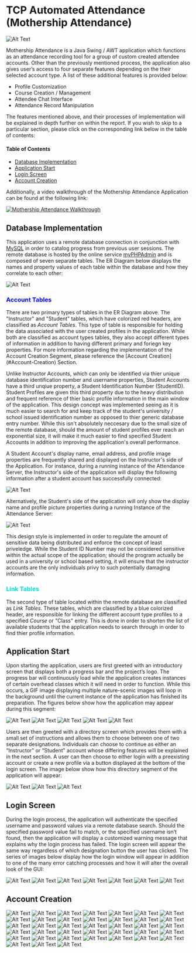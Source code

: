 # TCP Automated Attendance (Mothership Attendance)

![Alt Text](Screenshots/Social_Media_Image.jpg)

Mothership Attendance is a Java Swing / AWT application which functions as an attendance recording tool for a group of custom created attendee accounts. Other than the previously mentioned process, the application also gives user’s access to four separate features depending on the their selected account type. A list of these additional features is provided below:

*	Profile Customization
*	Course Creation / Management
*	Attendee Chat Interface
*	Attendance Record Manipulation

The features mentioned above, and their processes of implementation will be explained in depth further on within the report. If you wish to skip to a particular section, please click on the corresponding link below in the table of contents:

#### Table of Contents
* [Database Implementation](#Database-Implementation)
* [Application Start](#Application-Start)
* [Login Screen](#Login-Screen)
* [Account Creation](#Account-Creation)

Additionally, a video walkthrough of the Mothership Attendance Application can be found at the following link:

[![Mothership Attendance Walkthrough](Screenshots/Youtube_Link.png)](https://youtu.be/7Z4EQI0jJ98)

## Database Implementation
This application uses a remote database connection in conjunction with [MySQL](https://www.mysql.com/) in order to catalog progress from previous user sessions. The remote database is hosted by the online service [myPHPAdmin](https://www.phpmyadmin.net/) and is composed of seven separate tables. The ER Diagram below displays the names and property values of each table within the database and how they correlate to each other:

![Alt Text](Screenshots/Screenshot_ER_Diagram.png)

<h3 style="color:blue">Account Tables</h3>
There are two primary types of tables in the ER Diagram above. The "Instructor" and "Student" tables, which have colorized red headers, are classified as <em>Account Tables</em>. This type of table is responsible for holding the data associated with the user created profiles in the application. While both are classified as account types tables, they also accept different types of information in addition to having different primary and foriegn key properties. For more information regarding the implementation of the Account Creation Segment, please reference the [Account Creation](#Account-Creation) Section. 

Unlike Instructor Accounts, which can only be identified via thier unique database identification number and username properties, Student Accounts have a third unqiue property, a Student Identification Number (StudentID). Student Profiles are given this third property due to the heavy distribution and frequent reference of thier basic profile information in the main window of the application. This design concept was implemented seeing as it is much easier to search for and keep track of the student's university / school issued identification number as opposed to thier generic database entry number. While this isn't absolutely neccesary due to the small size of the remote database, should the amount of student profiles ever reach an exponential size, it will make it much easier to find specified Student Accounts in addition to improving the application's overall performance. 

A Student Account's display name, email address, and profile image properties are frequently shared and displayed on the Instructor's side of the Application. For instance, during a running instance of the Attendance Server, the Instructor's side of the application will display the following information after a student account has successfully connected:

![Alt Text](Screenshots/Screenshot_IAS.png)

Alternatively, the Student's side of the application will only show the display name and profile picture properties during a running Instance of the Attendance Server:

![Alt Text](Screenshots/Screenshot_SAS.png)

This design style is implemented in order to regulate the amount of sensitive data being distributed and enforce the concept of least priveledge. While the Student ID Number may not be considered sensitive within the actual scope of the application; should the program actually be used in a university or school based setting, it will ensure that the instructor accounts are the only individuals privy to such potentially damaging information.

<h3 style="color:#00E0D3">Link Tables</h3>
The second type of table located within the remote database are classified as <em>Link Tables</em>. These tables, which are classified by a blue colorized header, are responsible for linking the different account type profiles to a specified <em>Course</em> or "Class" entry. This is done in order to shorten the list of available students that the application needs to search through in order to find thier profile information. 

## Application Start
Upon starting the application, users are first greeted with an introductory screen that displays both a progress bar and the project’s logo. The progress bar will continuously load while the application creates instances of certain overhead classes which it will need in order to function. While this occurs, a GIF image displaying multiple nature-scenic images will loop in the background until the current instance of the application has finished its preparation. The figures below show how the application may appear during this segment:

![Alt Text](Screenshots/divider_line_neon.png)
![Alt Text](Screenshots/Screenshot_1.png)
![Alt Text](Screenshots/divider_line_neon.png)
![Alt Text](Screenshots/Screenshot_2.png)
![Alt Text](Screenshots/divider_line_neon.png)

Users are then greeted with a directory screen which provides them with a small set of instructions and allows them to choose between one of two separate designations. Individuals can choose to continue as either an “Instructor” or “Student” account whose differing features will be explained in the next section. A user can then choose to either login with a preexisting account or create a new profile via a button displayed at the bottom of the login screen. The image below show how this directory segment of the application will appear:

![Alt Text](Screenshots/divider_line_neon.png)
![Alt Text](Screenshots/Screenshot_3.png)
![Alt Text](Screenshots/divider_line_neon.png)

## Login Screen
During the login process, the application will authenticate the specified username and password values via a remote database search. Should the specified password value fail to match, or the specified username isn’t found, then the application will display a customized warning message that explains why the login process has failed. The login screen will appear the same way regardless of which designation button the user has clicked. The series of images below display how the login window will appear in addition to one of the many error catching processes and how it will alter the overall look of the GUI:

![Alt Text](Screenshots/divider_line_neon.png)
![Alt Text](Screenshots/Screenshot_4.png)
![Alt Text](Screenshots/divider_line_neon.png)
![Alt Text](Screenshots/Screenshot_5.png)
![Alt Text](Screenshots/divider_line_neon.png)
![Alt Text](Screenshots/Screenshot_6.png)
![Alt Text](Screenshots/divider_line_neon.png)

## Account Creation

![Alt Text](Screenshots/divider_line_neon.png)
![Alt Text](Screenshots/Screenshot_A.png)
![Alt Text](Screenshots/divider_line_neon.png)
![Alt Text](Screenshots/Screenshot_B.png)
![Alt Text](Screenshots/divider_line_neon.png)
![Alt Text](Screenshots/Screenshot_C.png)
![Alt Text](Screenshots/divider_line_neon.png)
![Alt Text](Screenshots/Screenshot_D.png)
![Alt Text](Screenshots/divider_line_neon.png)
![Alt Text](Screenshots/Screenshot_E.png)
![Alt Text](Screenshots/divider_line_neon.png)
![Alt Text](Screenshots/Screenshot_F.png)
![Alt Text](Screenshots/divider_line_neon.png)
![Alt Text](Screenshots/Screenshot_G.png)
![Alt Text](Screenshots/divider_line_neon.png)
![Alt Text](Screenshots/Screenshot_H.png)
![Alt Text](Screenshots/divider_line_neon.png)
![Alt Text](Screenshots/Screenshot_I.png)
![Alt Text](Screenshots/divider_line_neon.png)
![Alt Text](Screenshots/Screenshot_J.png)
![Alt Text](Screenshots/divider_line_neon.png)
![Alt Text](Screenshots/Screenshot_K.png)
![Alt Text](Screenshots/divider_line_neon.png)
![Alt Text](Screenshots/Screenshot_L.png)
![Alt Text](Screenshots/divider_line_neon.png)
![Alt Text](Screenshots/Screenshot_M.png)
![Alt Text](Screenshots/divider_line_neon.png)
![Alt Text](Screenshots/Screenshot_N.png)
![Alt Text](Screenshots/divider_line_neon.png)
![Alt Text](Screenshots/Screenshot_O.png)
![Alt Text](Screenshots/divider_line_neon.png)
![Alt Text](Screenshots/Screenshot_P.png)
![Alt Text](Screenshots/divider_line_neon.png)
![Alt Text](Screenshots/Screenshot_Q.png)
![Alt Text](Screenshots/divider_line_neon.png)
![Alt Text](Screenshots/Screenshot_R.png)
![Alt Text](Screenshots/divider_line_neon.png)
![Alt Text](Screenshots/Screenshot_T.png)

